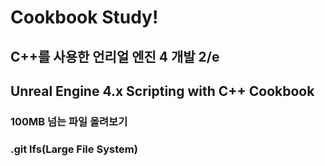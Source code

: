 # Cookbook Study!

## C++를 사용한 언리얼 엔진 4 개발 2/e
## Unreal Engine 4.x Scripting with C++ Cookbook

### 100MB 넘는 파일 올려보기
### .git lfs(Large File System)
